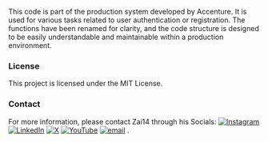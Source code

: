This code is part of the production system developed by Accenture. It is used for various tasks related to user authentication or registration. The functions have been renamed for clarity, and the code structure is designed to be easily understandable and maintainable within a production environment.
### License
This project is licensed under the MIT License.
### Contact
For more information, please contact Zai14 through his Socials:
 [![Instagram](https://img.shields.io/badge/Instagram-%23E4405F.svg?logo=Instagram&logoColor=white)](https://instagram.com/Za.i.14) [![LinkedIn](https://img.shields.io/badge/LinkedIn-%230077B5.svg?logo=linkedin&logoColor=white)](https://linkedin.com/in/zai14) [![X](https://img.shields.io/badge/X-black.svg?logo=X&logoColor=white)](https://x.com/Za_i14) [![YouTube](https://img.shields.io/badge/YouTube-%23FF0000.svg?logo=YouTube&logoColor=white)](https://youtube.com/@Za.i.14) [![email](https://img.shields.io/badge/Email-D14836?logo=gmail&logoColor=white)](mailto:ZaidShabir67@gmail.com) 
.

 
